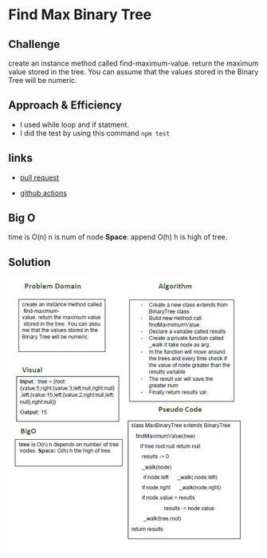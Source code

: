 # Find Max Binary Tree


## Challenge
create an instance method called find-maximum-value. return the maximum value stored in the tree. You can assume that the values stored in the Binary Tree will be numeric.

## Approach & Efficiency
- I used while loop and if statment.
- I did the test by using this command `npm test`

## links
- [pull request](https://github.com/sondos-401-advanced-javascript/data-structures-and-algorithms/pull/20)

- [github actions](https://github.com/sondos-401-advanced-javascript/data-structures-and-algorithms/actions)

## Big O
time is O(n) n is num of node **Space**: append O(h) h is high of tree.

## Solution
![find max binary tree whiteboard](../../assets/find-max.JPG)

